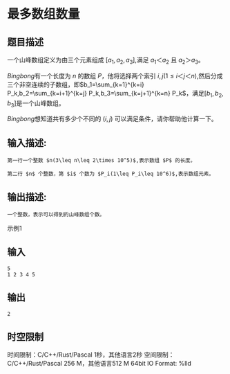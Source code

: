 # 最多数组数量

## 题目描述

一个山峰数组定义为由三个元素组成 $[a_1,a_2,a_3]$,满足 $a_1＜a_2$ 且 $a_2＞a_3$。 

$Bingbong$有一个长度为 $n$ 的数组 $P$，他将选择两个索引 $i,j(1\leq i＜j＜n)$,然后分成三个非空连续的子数组，即$b_1=\sum_{k=1}^{k=i} P_k,b_2=\sum_{k=i+1}^{k=j} P_k,b_3=\sum_{k=j+1}^{k=n} P_k$，满足$[b_1,b_2,b_3]$是一个山峰数组。 

  


$Bingbong$想知道共有多少个不同的 $(i,j)$ 可以满足条件，请你帮助他计算一下。 

  


  


## 输入描述:
    
    
    第一行一个整数 $n(3\leq n\leq 2\times 10^5)$,表示数组 $P$ 的长度。  
      
    第二行 $n$ 个整数，第 $i$ 个数为 $P_i(1\leq P_i\leq 10^6)$,表示数组元素。

## 输出描述:
    
    
    一个整数，表示可以得到的山峰数组个数。

示例1 

## 输入
    
    
    5
    1 2 3 4 5

## 输出
    
    
    2


## 时空限制

时间限制：C/C++/Rust/Pascal 1秒，其他语言2秒
空间限制：C/C++/Rust/Pascal 256 M，其他语言512 M
64bit IO Format: %lld